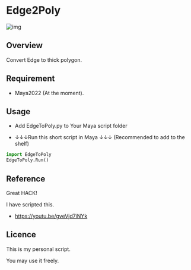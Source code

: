 # Edge2Poly

![img](https://github.com/Pikka2048/Edge2Poly/blob/master/image/EdgeToPolyOverView.jpg)

## Overview
Convert Edge to thick polygon.
## Requirement
- Maya2022 (At the moment).

## Usage
- Add EdgeToPoly.py to Your Maya script folder

- ↓↓↓Run this short script in Maya ↓↓↓ (Recommended to add to the shelf)
```python
import EdgeToPoly
EdgeToPoly.Run()
```
## Reference
Great HACK!

I have scripted this.
- https://youtu.be/gveVjd7iNYk

## Licence

This is my personal script.

You may use it freely.